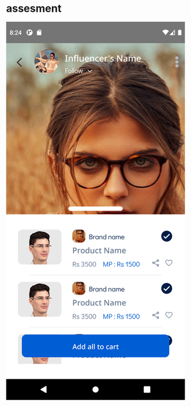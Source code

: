 # assesment

<!-- ![Complete Assesment Image](./assets/complete-image.png | width=100px) -->

<img src="./assets/complete-image.png">
<!-- 
- To run:
    - npx react-native start
    - npx react-native run-android -->